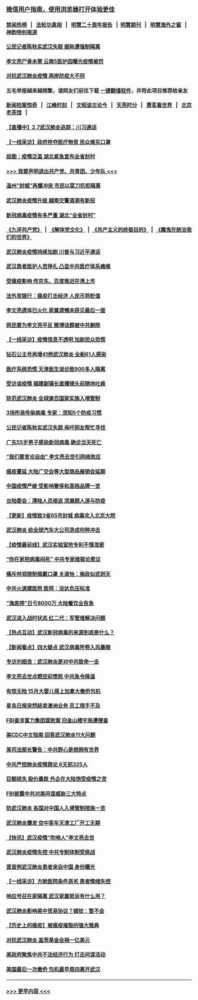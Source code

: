 ### [微信用户指南，使用浏览器打开体验更佳](https://github.com/gfw-breaker/banned-news1/blob/master/indexes/wechat-guide.md?t=0)
#### [禁闻热榜](热点新闻.md?t=0)  &nbsp;&nbsp;|&nbsp;&nbsp; [法轮功真相](https://github.com/gfw-breaker/truth/blob/master/README.md?t=0) &nbsp;&nbsp;|&nbsp;&nbsp; [明慧二十周年报告](https://github.com/gfw-breaker/mh-reports/blob/master/README.md?t=0) &nbsp;&nbsp;|&nbsp;&nbsp;[明慧期刊](https://github.com/gfw-breaker/mh-qikan) &nbsp;&nbsp;|&nbsp;&nbsp; [明慧海外之窗](https://github.com/gfw-breaker/mh-news/blob/master/README.md?t=0) &nbsp;&nbsp;|&nbsp;&nbsp; [神韵特别报道](https://github.com/gfw-breaker/mh-news/blob/master/shenyun.md?t=0)
#### [公民记者陈秋实武汉失联 据称遭强制隔离](../pages/nsc413/n11851944.md?t=02072333) 
#### [李文亮尸骨未寒 云南5医护因曝光疫情被罚](../pages/nsc413/n11851761.md?t=02072333) 
#### [对抗武汉肺炎疫情 两岸防疫大不同](../pages/nsc413/n11846318.md?t=02072333) 
#### 五毛举报越来越频繁，请网友们前往下载 [一键翻墙软件](https://github.com/gfw-breaker/ssr-accounts)，并将此项目推荐给亲友
#### [新闻拍案惊奇](https://github.com/gfw-breaker/banned-news1/blob/master/pages/link4.md) &nbsp;&nbsp;|&nbsp;&nbsp; [江峰时刻](https://github.com/gfw-breaker/banned-news1/blob/master/pages/link4.md) &nbsp;&nbsp;|&nbsp;&nbsp; [文昭谈古论今](https://github.com/gfw-breaker/banned-news1/blob/master/pages/link4.md) &nbsp;&nbsp;|&nbsp;&nbsp; [天亮时分](https://github.com/gfw-breaker/banned-news1/blob/master/pages/link4.md) &nbsp;&nbsp;|&nbsp;&nbsp; [萧茗看世界](https://github.com/gfw-breaker/banned-news1/blob/master/pages/link4.md) &nbsp;&nbsp;|&nbsp;&nbsp; [北京老茶馆](https://github.com/gfw-breaker/banned-news1/blob/master/pages/link4.md) &nbsp;&nbsp;|&nbsp;&nbsp; 
#### [【直播中】2.7武汉肺炎追踪：川习通话](../pages/nsc413/n11851802.md?t=02072333) 
#### [【一线采访】政府抢夺医疗物资 民众难买口罩](../pages/nsc413/n11851017.md?t=02072333) 
#### [组图：疫情泛滥 湖北紧急宣布全省封村](../pages/nsc413/n11851563.md?t=02072333) 
#### [>>> 我要声明退出共产党、共青团、少年队 <<<](https://github.com/begood0513/goodnews/blob/master/quit/letter.md) 
#### [温州“封城”再爆冲突 市民以菜刀抗拒隔离](../pages/nsc413/n11851538.md?t=02072333) 
#### [武汉肺炎疫情升级 越南交警酒测有新招](../pages/nsc413/n11851632.md?t=02072333) 
#### [新冠病毒疫情有多严重 湖北“全省封村”](../pages/nsc413/n11851296.md?t=02072333) 
#### [《九评共产党》](https://github.com/begood0513/9ping.md/blob/master/README.md) &nbsp;|&nbsp; [《解体党文化》](../../../../jtdwh.md/blob/master/README.md)  &nbsp;|&nbsp; [《共产主义的终极目的》](../../../../gczydzjmd.md/blob/master/README.md) &nbsp;|&nbsp; [《魔鬼在统治我们的世界》](../../../../mgztzwmdsj.md/blob/master/README.md) 
#### [武汉肺炎疫情持续加剧 川普与习近平通话](../pages/nsc413/n11851613.md?t=02072333) 
#### [武汉患者医护人苦挣扎 凸显中共医疗体系瘫痪](../pages/nsc413/n11850083.md?t=02072333) 
#### [受瘟疫影响 传京东、百度推迟在港上市](../pages/nsc413/n11851409.md?t=02072333) 
#### [法外贸银行：瘟疫打击经济 人民币将贬值](../pages/nsc413/n11850538.md?t=02072333) 
#### [李文亮遗体已火化 家属遗憾未获见最后一面](../pages/nsc413/n11851128.md?t=02072333) 
#### [网民要为李文亮平反 微博话题被中共删除](../pages/nsc413/n11851177.md?t=02072333) 
#### [【一线采访】疫情信息不透明 加剧民众恐慌](../pages/nsc413/n11850699.md?t=02072333) 
#### [钻石公主号再增41例武汉肺炎 全船61人感染](../pages/nsc413/n11850401.md?t=02072333) 
#### [医疗系统恐慌 天津医生误诊致900多人隔离](../pages/nsc413/n11850609.md?t=02072333) 
#### [受访谈疫情 福建副镇长直播镜头前随地吐痰](../pages/nsc413/n11850758.md?t=02072333) 
#### [防范武汉肺炎 全球逾百国家实施入境管制](../pages/nsc413/n11850557.md?t=02072333) 
#### [3场所易传染病毒 专家：须知5个防疫习惯](../pages/nsc413/n11849662.md?t=02072333) 
#### [公民记者陈秋实武汉失踪 母吁网友帮忙寻找](../pages/nsc413/n11850638.md?t=02072333) 
#### [广东55岁男子感染新冠病毒 确诊当天死亡](../pages/nsc413/n11850590.md?t=02072333) 
#### [“我们要言论自由” 李文亮去世引网络效应](../pages/nsc413/n11850484.md?t=02072333) 
#### [瘟疫蔓延 大陆广交会等大型商品展销会延期](../pages/nsc413/n11850521.md?t=02072333) 
#### [中国疫情严峻 受影响奢侈和高档品牌一览](../pages/nsc413/n11850319.md?t=02072333) 
#### [台陆委会：滞陆人员接返 须兼顾人道与防疫](../pages/nsc413/n11850414.md?t=02072333) 
#### [【更新】疫情致3省65市封城 病毒攻入北京大院](../pages/nsc413/n11801312.md?t=02072333) 
#### [武汉肺炎 给全球汽车大公司造成何种冲击](../pages/nsc413/n11850056.md?t=02072333) 
#### [【疫情最前线】武汉实验室抢专利不慎泄密](../pages/nsc413/n11850310.md?t=02072333) 
#### [“你在家把病毒闷死” 中共专家维稳论惹议](../pages/nsc413/n11850048.md?t=02072333) 
#### [痛斥林郑限制佩戴口罩 关淑怡：施政似武则天](../pages/nsc413/n11849645.md?t=02072333) 
#### [中共火速建医院 医师：没达负压标准](../pages/nsc413/n11848938.md?t=02072333) 
#### [“海底捞”日亏8000万 大陆餐饮业告急](../pages/nsc413/n11850010.md?t=02072333) 
#### [武汉进入战时状态 红二代：军管难解决问题](../pages/nsc413/n11849976.md?t=02072333) 
#### [【热点互动】武汉新冠病毒的来源到底是什么？](../pages/nsc413/n11849749.md?t=02072333) 
#### [【新闻看点】四大疑点 武汉病毒所卷入风暴眼](../pages/nsc413/n11849608.md?t=02072333) 
#### [专访刘细良：武汉肺炎是对中共致命一击](../pages/nsc413/n11849934.md?t=02072333) 
#### [李文亮去世点燃空前愤怒 中共急令降温](../pages/nsc413/n11849864.md?t=02072333) 
#### [有惊无险 15月大婴儿搭上加拿大撤侨包机](../pages/nsc413/n11849698.md?t=02072333) 
#### [星岛日报突然结束澳洲业务 员工措手不及](../pages/nsc413/n11849722.md?t=02072333) 
#### [FBI查涉富力集团腐败案 旧金山楼宇局遭搜查](../pages/nsc413/n11848419.md?t=02072333) 
#### [美CDC中文指南 回答武汉肺炎11大问题](../pages/nsc413/n11849703.md?t=02072333) 
#### [美司法部长警告：中共野心是想拥有世界](../pages/nsc413/n11849769.md?t=02072333) 
#### [中共严控肺炎疫情舆论 6天抓325人](../pages/nsc413/n11849529.md?t=02072333) 
#### [巨额损失 股价暴跌 外企在大陆饱受疫情之苦](../pages/nsc413/n11849651.md?t=02072333) 
#### [FBI披露中共对美间谍威胁三大特点](../pages/nsc413/n11849700.md?t=02072333) 
#### [防武汉肺炎 各国对中国人入境管制措施一览](../pages/nsc413/n11838726.md?t=02072333) 
#### [武汉肺炎爆发 空中客车天津工厂开工无期](../pages/nsc413/n11849634.md?t=02072333) 
#### [【快讯】武汉疫情“吹哨人”李文亮去世](../pages/nsc413/n11849459.md?t=02072333) 
#### [武汉肺炎疫情失控 中共专制体制受挑战](../pages/nsc413/n11849457.md?t=02072333) 
#### [意首例武汉肺炎患者来自中国 身份曝光](../pages/nsc413/n11849454.md?t=02072333) 
#### [【一线采访】方舱医院条件恶劣 患者情绪失控](../pages/nsc413/n11848910.md?t=02072333) 
#### [响应号召在家隔离 武汉家属怒诉有什么用？](../pages/nsc413/n11849412.md?t=02072333) 
#### [武汉肺炎影响美中贸易协议？姆钦：暂不会](../pages/nsc413/n11849497.md?t=02072333) 
#### [【历史上的瘟疫】被瘟疫摧毁的强大雅典](../pages/nsc413/n11849036.md?t=02072333) 
#### [对抗武汉肺炎 盖茨基金会捐一亿美元](../pages/nsc413/n11848953.md?t=02072333) 
#### [美政府聚焦中共不法经济行为 打击间谍活动](../pages/nsc413/n11849322.md?t=02072333) 
#### [美国最后一次撤侨 包机最早周四离开武汉](../pages/nsc413/n11849395.md?t=02072333) 

----
#### [ >>> 更早内容 <<< ](../indexes/nsc413-earlier.md)
